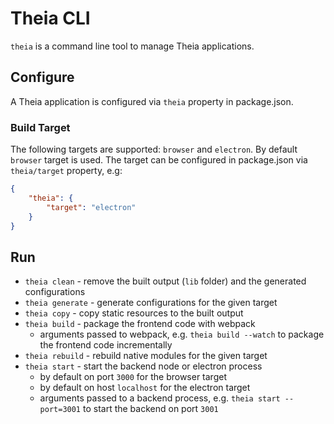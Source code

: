 # Theia CLI

`theia` is a command line tool to manage Theia applications.

## Configure

A Theia application is configured via `theia` property in package.json.

### Build Target

The following targets are supported: `browser` and `electron`. By default `browser` target is used.
The target can be configured in package.json via `theia/target` property, e.g:

```json
{
    "theia": {
        "target": "electron"
    }
}
```

## Run

- `theia clean` - remove the built output (`lib` folder) and the generated configurations
- `theia generate` - generate configurations for the given target
- `theia copy` - copy static resources to the built output
- `theia build` - package the frontend code with webpack
    - arguments passed to webpack, e.g. `theia build --watch` to package the frontend code incrementally
- `theia rebuild` - rebuild native modules for the given target
- `theia start` - start the backend node or electron process
    - by default on port `3000` for the browser target
    - by default on host `localhost` for the electron target
    - arguments passed to a backend process, e.g. `theia start --port=3001` to start the backend on port `3001`
